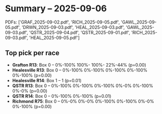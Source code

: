 # Summary – 2025-09-06

PDFs: ['GRAF_2025-09-02.pdf', 'RICH_2025-09-05.pdf', 'GAWL_2025-09-05.pdf', 'DRWN_2025-09-03.pdf', 'HEAL_2025-09-03.pdf', 'GAWL_2025-09-03.pdf', 'QSTR_2025-09-04.pdf', 'QSTR_2025-09-01.pdf', 'RICH_2025-09-03.pdf', 'HEAL_2025-09-05.pdf']

## Top pick per race
- **Grafton R13**: Box 0 – 0%-100% 100%- 100%- 22%-44% (p=0.00)
- **Healesville R13**: Box 0 – 0%-100% 0%-100% 0%-100% 0%-100% 0%-100% (p=0.00)
- **Healesville R14**: Box 1 – 1 (p=0.01)
- **QSTR R13**: Box 0 – 0%-100% 0%-100% 0%-100% 0%-0% 0%-100% 0%-0% (p=0.00)
- **QSTR R14**: Box 0 – 0%-100% 0%-100% (p=0.01)
- **Richmond R75**: Box 0 – 0%-0% 0%-0% 0%-100% 0%-100% 0%-0% 0%-100% (p=0.00)
